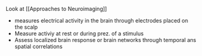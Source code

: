 Look at [[Approaches to Neuroimaging]]

- measures electrical activity in the brain through electrodes placed on the scalp
- Measure activiy at rest or during prez. of a stimulus
- Assess localized brain response or brain networks through temporal ans spatial correlations